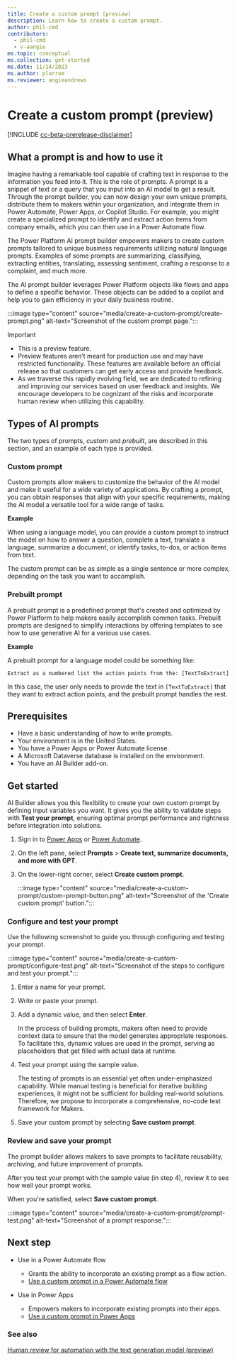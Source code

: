 ```yaml
---
title: Create a custom prompt (preview)
description: Learn how to create a custom prompt.
author: phil-cmd
contributors:
  - phil-cmd
  - v-aangie
ms.topic: conceptual
ms.collection: get-started
ms.date: 11/14/2023
ms.author: plarrue
ms.reviewer: angieandrews
---
```


# Create a custom prompt (preview)

[!INCLUDE [cc-beta-prerelease-disclaimer](./includes/cc-beta-prerelease-disclaimer.md)]

## What a prompt is and how to use it

Imagine having a remarkable tool capable of crafting text in response to the information you feed into it. This is the role of prompts. A prompt is a snippet of text or a query that you input into an AI model to get a result. Through the prompt builder, you can now design your own unique prompts, distribute them to makers within your organization, and integrate them in Power Automate, Power Apps, or Copilot Studio. For example, you might create a specialized prompt to identify and extract action items from company emails, which you can then use in a Power Automate flow.

The Power Platform AI prompt builder empowers makers to create custom prompts tailored to unique business requirements utilizing natural language prompts. Examples of some prompts are summarizing, classifying, extracting entities, translating, assessing sentiment, crafting a response to a complaint, and much more.

The AI prompt builder leverages Power Platform objects like flows and apps to define a specific behavior. These objects can be added to a copilot and help you to gain efficiency in your daily business routine.

:::image type="content" source="media/create-a-custom-prompt/create-prompt.png" alt-text="Screenshot of the custom prompt page.":::


> [!IMPORTANT]
> - This is a preview feature.
> - Preview features aren’t meant for production use and may have restricted functionality. These features are available before an official release so that customers can get early access and provide feedback.
> - As we traverse this rapidly evolving field, we are dedicated to refining and improving our services based on user feedback and insights. We encourage developers to be cognizant of the risks and incorporate human review when utilizing this capability.

## Types of AI prompts

 The two types of prompts, *custom* and *prebuilt*, are described in this section, and an example of each type is provided.

### Custom prompt

Custom prompts allow makers to customize the behavior of the AI model and make it useful for a wide variety of applications. By crafting a prompt, you can obtain responses that align with your specific requirements, making the AI model a versatile tool for a wide range of tasks.

**Example**

When using a language model, you can provide a custom prompt to instruct the model on how to answer a question, complete a text, translate a language, summarize a document, or identify tasks, to-dos, or action items from text.

The custom prompt can be as simple as a single sentence or more complex, depending on the task you want to accomplish.

### Prebuilt prompt

A prebuilt prompt is a predefined prompt that's created and optimized by Power Platform to help makers easily accomplish common tasks. Prebuilt prompts are designed to simplify interactions by offering templates to see how to use generative AI for a various use cases.

**Example**

A prebuilt prompt for a language model could be something like:

`Extract as a numbered list the action points from the: [TextToExtract]`

In this case, the user only needs to provide the text in `[TextToExtract]` that they want to extract action points, and the prebuilt prompt handles the rest.

## Prerequisites

- Have a basic understanding of how to write prompts.
- Your environment is in the United States.
- You have a Power Apps or Power Automate license.
- A Microsoft Dataverse database is installed on the environment.
- You have an AI Builder add-on.

## Get started

AI Builder allows you this flexibility to create your own custom prompt by defining input variables you want. It gives you the ability to validate steps with **Test your prompt**, ensuring optimal prompt performance and rightness before integration into solutions.

1. Sign in to [Power Apps](https://make.powerapps.com) or [Power Automate](https://flow.microsoft.com).
1. On the left pane, select **Prompts** > **Create text, summarize documents, and more with GPT**.
1. On the lower-right corner, select **Create custom prompt**.

    :::image type="content" source="media/create-a-custom-prompt/custom-prompt-button.png" alt-text="Screenshot of the 'Create custom prompt' button."::: 

### Configure and test your prompt

Use the following screenshot to guide you through configuring and testing your prompt.

:::image type="content" source="media/create-a-custom-prompt/configure-test.png" alt-text="Screenshot of the steps to configure and test your prompt."::: 

1. Enter a name for your prompt.
1. Write or paste your prompt.
1. Add a dynamic value, and then select **Enter**.

    In the process of building prompts, makers often need to provide context data to ensure that the model generates appropriate responses. To facilitate this, dynamic values are used in the prompt, serving as placeholders that get filled with actual data at runtime.
  
1. Test your prompt using the sample value.

    The testing of prompts is an essential yet often under-emphasized capability. While manual testing is beneficial for iterative building experiences, it might not be sufficient      for building real-world solutions. Therefore, we propose to incorporate a comprehensive, no-code test framework for Makers.

1. Save your custom prompt by selecting **Save custom prompt**.

### Review and save your prompt

The prompt builder allows makers to save prompts to facilitate reusability, archiving, and future improvement of prompts.

After you test your prompt with the sample value (in step 4), review it to see how well your prompt works.

When you're satisfied, select **Save custom prompt**.

:::image type="content" source="media/create-a-custom-prompt/prompt-test.png" alt-text="Screenshot of a prompt response.":::

## Next step

- Use in a Power Automate flow
    - Grants the ability to incorporate an existing prompt as a flow action.
    - [Use a custom prompt in a Power Automate flow](use-a-custom-prompt-in-flow.md)

- Use in Power Apps
    - Empowers makers to incorporate existing prompts into their apps.
    - [Use a custom prompt in Power Apps](use-a-custom-prompt-in-app.md)

### See also

[Human review for automation with the text generation model (preview)](azure-openai-human-review.md)
